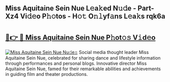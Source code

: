 ## Miss Aquitaine Sein Nue L𝚎a𝚔ed N𝚞𝚍e - Part-Xz4 Vi𝚍𝚎o P𝚑𝚘tos - H𝚘𝚝 O𝚗𝚕yf𝚊ns L𝚎a𝚔s rqk6a

# <h2><a href="http://kfcvbq1.oniu.top/?m=Miss+Aquitaine+Sein+Nue">🔗👉 🔴 Miss Aquitaine Sein Nue P𝚑ot𝚘𝚜 V𝚒d𝚎o</a></h2>

[![Miss Aquitaine Sein Nue Nu𝚍e𝚜](https://i.imgur.com/0qMVB7G.gif)](http://kfcvbq1.oniu.top/?m=Miss+Aquitaine+Sein+Nue)
Social media thought leader Miss Aquitaine Sein Nue, celebrated for sharing dance and lifestyle information through performances and personal blogs. Innovative director Miss Aquitaine Sein Nue, famed for their remarkable abilities and achievements in guiding film and theater productions.  
